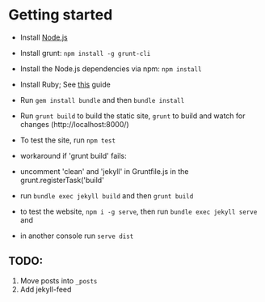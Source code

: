 # Getting started

* Install [Node.js](https://nodejs.org/download/)
* Install grunt: `npm install -g grunt-cli`
* Install the Node.js dependencies via npm: `npm install`
* Install Ruby; See [this](https://jekyllrb.com/docs/installation/windows/) guide
* Run `gem install bundle` and then `bundle install`
* Run `grunt build` to build the static site, `grunt` to build and watch for changes (http://localhost:8000/)
* To test the site, run `npm test`

* workaround if 'grunt build' fails:
* uncomment 'clean' and 'jekyll' in Gruntfile.js in the grunt.registerTask('build'
* run `bundle exec jekyll build` and then `grunt build`
* to test the website, `npm i -g serve`, then run `bundle exec jekyll serve` and
* in another console run `serve dist`

## TODO:

1. Move posts into `_posts`
2. Add jekyll-feed
